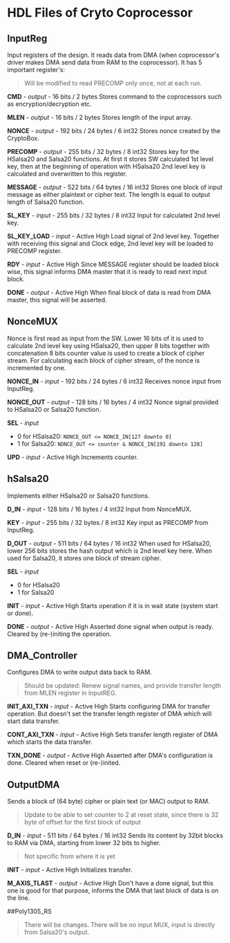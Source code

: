# HDL Files of Cryto Coprocessor

## InputReg

Input registers of the design. It reads data from DMA (when coprocessor's driver
makes DMA send data from RAM to the coprocessor). It has 5 important register's:

> Will be modified to read PRECOMP only once, not at each run.

**CMD** - _output_ - 16 bits / 2 bytes
Stores command to the coprocessors such as encryption/decryption etc. 

**MLEN** - _output_ - 16 bits / 2 bytes
Stores length of the input array.

**NONCE** - _output_ - 192 bits / 24 bytes / 6 int32
Stores nonce created by the CryptoBox.

**PRECOMP** - _output_ - 255 bits / 32 bytes / 8 int32
Stores key for the HSalsa20 and Salsa20 functions. At first it stores SW calculated 1st level key, then at the beginning of operation with HSalsa20 2nd level key is calculated and overwritten to this register.

**MESSAGE** - _output_ - 522 bits / 64 bytes / 16 int32
Stores one block of input message as either plaintext or cipher text. The length is equal to output length of Salsa20 function.

**SL_KEY** - _input_ - 255 bits / 32 bytes / 8 int32
Input for calculated 2nd level key.

**SL_KEY_LOAD** - _input_ - Active High
Load signal of 2nd level key. Together with receiving this signal and Clock edge, 2nd level key will be loaded to PRECOMP register.

**RDY** - _input_ - Active High
Since MESSAGE register should be loaded block wise, this signal informs DMA master that it is ready to read next input block.

**DONE** - _output_ - Active High
When final block of data is read from DMA master, this signal will be asserted.

## NonceMUX

Nonce is first read as input from the SW. Lower 16 bits of it is used to calculate 2nd level key using HSalsa20, then upper 8 bits together with concatenation 8 bits counter value is used to create a block of cipher stream. For calculating each block of cipher stream, of the nonce is incremented by one.

**NONCE_IN** - _input_ - 192 bits / 24 bytes / 6 int32
Receives nonce input from InputReg.

**NONCE_OUT** - _output_ - 128 bits / 16 bytes / 4 int32
Nonce signal provided to HSalsa20 or Salsa20 function.

**SEL** - _input_

+ 0 for HSalsa20: `NONCE_OUT <= NONCE_IN[127 downto 0]`
+ 1 for Salsa20: `NONCE_OUT <= counter & NONCE_IN[191 downto 128]`

**UPD** - _input_ - Active High
Increments counter.

## hSalsa20

Implements either HSalsa20 or Salsa20 functions.

**D_IN** - _input_ - 128 bits / 16 bytes / 4 int32
Input from NonceMUX.

**KEY** - _input_ - 255 bits / 32 bytes / 8 int32
Key input as PRECOMP from InputReg. 

**D_OUT** - _output_ - 511 bits / 64 bytes / 16 int32
When used for HSalsa20, lower 256 bits stores the hash output which is 2nd level key here.
When used for Salsa20, it stores one block of stream cipher.

**SEL** - _input_

+ 0 for HSalsa20
+ 1 for Salsa20

**INIT** - _input_ - Active High
Starts operation if it is in wait state (system start or done).

**DONE** - _output_ - Active High
Asserted done signal when output is ready. Cleared by (re-)initing the operation.


## DMA_Controller

Configures DMA to write output data back to RAM.

> Should be updated: Renew signal names, and provide transfer length from MLEN  register in InputREG.

**INIT_AXI_TXN** - _input_ - Active High
Starts configuring DMA for transfer operation. But doesn't set the transfer length register of DMA which will start data transfer.

**CONT_AXI_TXN** - _input_ - Active High
Sets transfer length register of DMA which starts the data transfer.

**TXN_DONE** - _output_ - Active High
Asserted after DMA's configuration is done. Cleared when reset or (re-)inited.

## OutputDMA

Sends a block of (64 byte) cipher or plain text (or MAC) output to RAM.

> Update to be able to set counter to 2 at reset state, since there is 32 byte of offset for the first block of output

**D_IN** - _input_ - 511 bits / 64 bytes / 16 int32
Sends its content by 32bit blocks to RAM via DMA, starting from lower 32 bits to higher.

> Not specific from where it is yet

**INIT** - _input_ - Active High
Initializes transfer.

**M_AXIS_TLAST** - _output_ - Active High
Don't have a done signal, but this one is good for that purpose, informs the DMA that last block of data is on the line.

##Poly1305_RS

> There will be changes. There will be no input MUX, input is directly from Salsa20's output.
